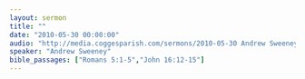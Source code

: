 ```yaml
---
layout: sermon
title: ""
date: "2010-05-30 00:00:00"
audio: "http://media.coggesparish.com/sermons/2010-05-30 Andrew Sweeney.mp3"
speaker: "Andrew Sweeney"
bible_passages: ["Romans 5:1-5","John 16:12-15"]
---
```

